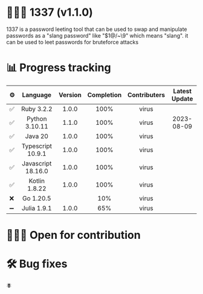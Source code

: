 # 👨🏽‍💻 1337 (v1.1.0)
1337 is a password leeting tool that can be used to swap and manipulate passwords as a "slang password" like "$1@/~\9" which means "slang". it can be used to leet passwords for bruteforce attacks

# 📊 Progress tracking
|⚙️| Language            | Version    | Completion   | Contributers  | Latest Update |
|---|:------------------:|:----------:|:------------:|:--------------:|:------------:|
|✅| Ruby 3.2.2          | 1.0.0     | 100%          | virus         |
|✅| Python 3.10.11      | 1.1.0     | 100%          | virus         | 2023-08-09
|✅| Java 20             | 1.0.0     | 100%          | virus         |
|✅| Typescript 10.9.1   | 1.0.0     | 100%          | virus         |
|✅| Javascript 18.16.0  | 1.0.0     | 100%          | virus         |
|✅| Kotlin 1.8.22       | 1.0.0     | 100%          | virus         |
|❌| Go 1.20.5           |           | 10%           | virus         |
|➖| Julia 1.9.1         | 1.0.0     | 65%           | virus         |

# 👷🏽‍♂️ Open for contribution

# 🛠️ Bug fixes
🪰
